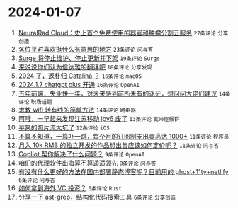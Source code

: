 # 2024-01-07

1. [NeuralRad Cloud：史上首个免费使用的器官和肿瘤分割云服务](https://www.v2ex.com/t/1006501) `27条评论` `分享创造`
1. [各位平时喜欢逛什么有意思的地方](https://www.v2ex.com/t/1006532) `23条评论` `问与答`
1. [Surge 将停止维护、停止更新并下架](https://www.v2ex.com/t/1006529) `19条评论` `Surge`
1. [来说说你们认为信达雅的翻译吧](https://www.v2ex.com/t/1006550) `18条评论` `分享发现`
1. [2024 了，返朴归 Catalina ？](https://www.v2ex.com/t/1006528) `16条评论` `macOS`
1. [2024.1.7 chatgpt plus 开通](https://www.v2ex.com/t/1006514) `16条评论` `OpenAI`
1. [五年前端，失业快一年，对未来感到前所未有的迷茫，想问问大佬们建议](https://www.v2ex.com/t/1006524) `14条评论` `职场话题`
1. [求教 wifi 转有线的简单方法](https://www.v2ex.com/t/1006504) `14条评论` `路由器`
1. [阿哦，一早起来发现江苏移动 ipv6 废了](https://www.v2ex.com/t/1006505) `13条评论` `宽带症候群`
1. [苹果的照片流太坑了](https://www.v2ex.com/t/1006517) `12条评论` `iOS`
1. [不算不知道，一算吓一跳，每个月的订阅制支出竟高达 1000+](https://www.v2ex.com/t/1006566) `11条评论` `程序员`
1. [月入 10k RMB 的独立开发的作品想出售应该如何定价呢？](https://www.v2ex.com/t/1006509) `11条评论` `问与答`
1. [Copliot 帮你解决了什么问题？](https://www.v2ex.com/t/1006531) `9条评论` `OpenAI`
1. [咱们的代理软件出海算不算遥遥领先](https://www.v2ex.com/t/1006553) `8条评论` `问与答`
1. [有没有什么更好的方法在国内部署静态博客呢？目前用的 ghost+11ty+netlify](https://www.v2ex.com/t/1006536) `6条评论` `问与答`
1. [如何拿到海外 VC 投资？](https://www.v2ex.com/t/1006533) `6条评论` `Rust`
1. [分享一下 ast-grep，结构化代码搜索工具](https://www.v2ex.com/t/1006506) `6条评论` `分享创造`
